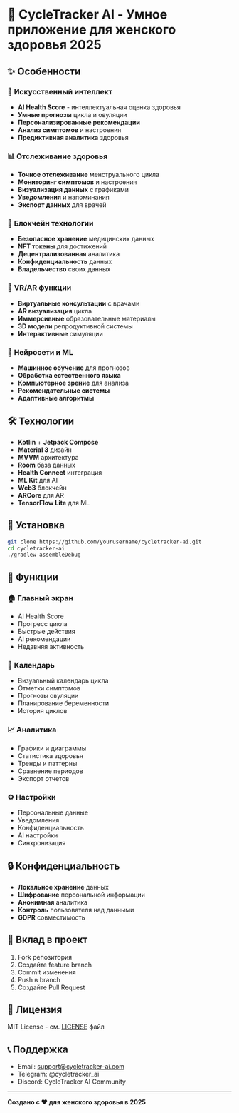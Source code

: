 # 🚀 CycleTracker AI - Умное приложение для женского здоровья 2025

## ✨ Особенности

### 🤖 **Искусственный интеллект**
- **AI Health Score** - интеллектуальная оценка здоровья
- **Умные прогнозы** цикла и овуляции
- **Персонализированные рекомендации**
- **Анализ симптомов** и настроения
- **Предиктивная аналитика** здоровья

### 📊 **Отслеживание здоровья**
- **Точное отслеживание** менструального цикла
- **Мониторинг симптомов** и настроения
- **Визуализация данных** с графиками
- **Уведомления** и напоминания
- **Экспорт данных** для врачей

### 🔗 **Блокчейн технологии**
- **Безопасное хранение** медицинских данных
- **NFT токены** для достижений
- **Децентрализованная** аналитика
- **Конфиденциальность** данных
- **Владельчество** своих данных

### 🥽 **VR/AR функции**
- **Виртуальные консультации** с врачами
- **AR визуализация** цикла
- **Иммерсивные** образовательные материалы
- **3D модели** репродуктивной системы
- **Интерактивные** симуляции

### 🧠 **Нейросети и ML**
- **Машинное обучение** для прогнозов
- **Обработка естественного языка**
- **Компьютерное зрение** для анализа
- **Рекомендательные системы**
- **Адаптивные алгоритмы**

## 🛠 Технологии

- **Kotlin** + **Jetpack Compose**
- **Material 3** дизайн
- **MVVM** архитектура
- **Room** база данных
- **Health Connect** интеграция
- **ML Kit** для AI
- **Web3** блокчейн
- **ARCore** для AR
- **TensorFlow Lite** для ML

## 📱 Установка

```bash
git clone https://github.com/yourusername/cycletracker-ai.git
cd cycletracker-ai
./gradlew assembleDebug
```

## 🎯 Функции

### 🏠 **Главный экран**
- AI Health Score
- Прогресс цикла
- Быстрые действия
- AI рекомендации
- Недавняя активность

### 📅 **Календарь**
- Визуальный календарь цикла
- Отметки симптомов
- Прогнозы овуляции
- Планирование беременности
- История циклов

### 📈 **Аналитика**
- Графики и диаграммы
- Статистика здоровья
- Тренды и паттерны
- Сравнение периодов
- Экспорт отчетов

### ⚙️ **Настройки**
- Персональные данные
- Уведомления
- Конфиденциальность
- AI настройки
- Синхронизация

## 🔒 Конфиденциальность

- **Локальное хранение** данных
- **Шифрование** персональной информации
- **Анонимная** аналитика
- **Контроль** пользователя над данными
- **GDPR** совместимость

## 🤝 Вклад в проект

1. Fork репозитория
2. Создайте feature branch
3. Commit изменения
4. Push в branch
5. Создайте Pull Request

## 📄 Лицензия

MIT License - см. [LICENSE](LICENSE) файл

## 📞 Поддержка

- Email: support@cycletracker-ai.com
- Telegram: @cycletracker_ai
- Discord: CycleTracker AI Community

---

**Создано с ❤️ для женского здоровья в 2025**
